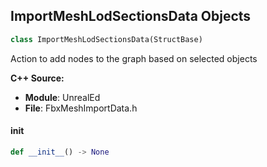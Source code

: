 ## ImportMeshLodSectionsData Objects

```python
class ImportMeshLodSectionsData(StructBase)
```

Action to add nodes to the graph based on selected objects

**C++ Source:**

- **Module**: UnrealEd
- **File**: FbxMeshImportData.h

<a id="unreal.ImportMeshLodSectionsData.__init__"></a>

#### __init__

```python
def __init__() -> None
```

<a id="unreal.ProceduralFoliageInstance"></a>